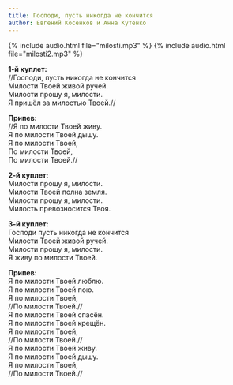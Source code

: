```yaml
---
title: Господи, пусть никогда не кончится
author: Евгений Косенков и Анна Кутенко
---
```

{% include audio.html file="milosti.mp3" %}
{% include audio.html file="milosti2.mp3" %}

**1-й куплет:**  
//Господи, пусть никогда не кончится  
Милости Твоей живой ручей.  
Милости прошу я, милости.  
Я пришёл за милостью Твоей.//

**Припев:**  
//Я по милости Твоей живу.  
Я по милости Твоей дышу.  
Я по милости Твоей,  
По милости Твоей,  
По милости Твоей.//

**2-й куплет:**  
Милости прошу я, милости.  
Милости Твоей полна земля.  
Милости прошу я, милости.  
Милость превозносится Твоя.

**3-й куплет:**  
Господи пусть никогда не кончится  
Милости Твоей живой ручей.  
Милости прошу я, милости.  
Я живу по милости Твоей.

**Припев:**  
Я по милости Твоей люблю.  
Я по милости Твоей пою.  
Я по милости Твоей,  
//По милости Твоей.//  
Я по милости Твоей спасён.  
Я по милости Твоей крещён.  
Я по милости Твоей,  
//По милости Твоей.//  
Я по милости Твоей живу.  
Я по милости Твоей дышу.  
Я по милости Твоей,  
//По милости Твоей.//
